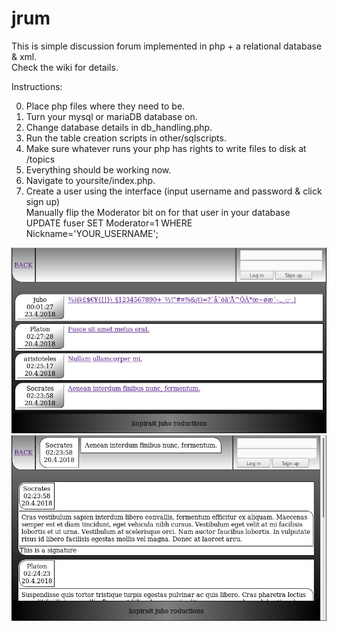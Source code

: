 # jrum

This is simple discussion forum implemented in php + a relational database & xml.
<br>Check the wiki for details.


Instructions:

0. Place php files where they need to be.
1. Turn your mysql or mariaDB database on.
2. Change database details in db_handling.php.
3. Run the table creation scripts in other/sqlscripts.
4. Make sure whatever runs your php has rights to write files to disk at /topics
5. Everything should be working now.
6. Navigate to yoursite/index.php.
7. Create a user using the interface (input username and password & click sign up)
  <br>Manually flip the Moderator bit on for that user in your database
  <br>UPDATE fuser SET Moderator=1 WHERE Nickname='YOUR_USERNAME';

![Alt text](/other/index.jpg "test")
![Alt text](/other/disc.jpg "test")
